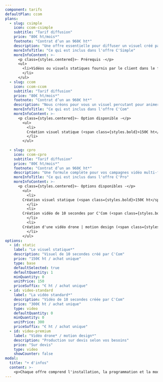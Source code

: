 ```yaml
---
component: tarifs
defaultPlan: ccom
plans:
  - slug: csimple
    icon: ccom-csimple
    subtitle: "Tarif diffusion"
    price: "80€ ht/mois*"
    footnote: "Contrat d’un an 960€ ht*"
    description: "Une offre essentielle pour diffuser un visuel créé par vos soins."
    moreInfoTitle: "Ce qui est inclus dans l'offre C'Simple"
    moreInfoContent: >-
      <p class={styles.centered}>- Prérequis -</p>
      <ul>
        <li>Vidéos ou visuels statiques fournis par le client dans le format requis par C'Com
        </li>
      </ul>
  - slug: ccom
    icon: ccom-ccom
    subtitle: "Tarif diffusion"
    price: "80€ ht/mois*"
    footnote: "Contrat d’un an 960€ ht*"
    description: "Nous créons pour vous un visuel percutant pour animer vos écrans."
    moreInfoTitle: "Ce qui est inclus dans l'offre C'Com"
    moreInfoContent: >-
      <p class={styles.centered}>- Option disponible -</p>
        <ul>
          <li>
          Création visuel statique (<span class={styles.bold}>150€ ht</span> par création produite par C'Com)
          </li>
        </ul>
      
  - slug: cpro
    icon: ccom-cpro
    subtitle: "Tarif diffusion"
    price: "80€ ht/mois*"
    footnote: "Contrat d’un an 960€ ht*"
    description: "Une formule complète pour vos campagnes vidéo multi-formats."
    moreInfoTitle: "Ce qui est inclus dans l'offre C'Pro"
    moreInfoContent: >-
      <p class={styles.centered}>- Options disponibles -</p>
        <ul>
          <li>
        Création visuel statique (<span class={styles.bold}>150€ ht</span>/création produite par C'Com)
          </li>
          <li>
        Création vidéo de 10 secondes par C'Com (<span class={styles.bold}>300€ ht</span> par création produite par C'Com)
          </li>
          <li>
        Création d'une vidéo drone | motion design (<span class={styles.bold}>Sur devis</span> uniquement)
          </li>
        </ul>
options:
  - id: static
    label: "Le visuel statique*"
    description: "Visuel de 10 secondes créé par C'Com"
    price: "150€ ht / achat unique"
    type: base
    defaultSelected: true
    defaultQuantity: 1
    minQuantity: 0
    unitPrice: 150
    priceSuffix: "€ ht / achat unique"
  - id: video-standard
    label: "La vidéo standard*"
    description: "Vidéo de 10 secondes créée par C'Com"
    price: "300€ ht / achat unique"
    type: video
    defaultQuantity: 0
    minQuantity: 0
    unitPrice: 300
    priceSuffix: "€ ht / achat unique"
  - id: video-premium
    label: "Vidéo drone* / motion design*"
    description: "Production sur devis selon vos besoins"
    price: "Sur devis"
    type: video
    showCounter: false
modal:
  title: "+ d'infos"
  content: >-
    <p>Chaque offre comprend l'installation, la programmation et la modification de vos campagnes (tous les trimestres) ainsi que leur diffusion (par boucle de 10 secondes toutes les 5 minutes).</p>
---
```


